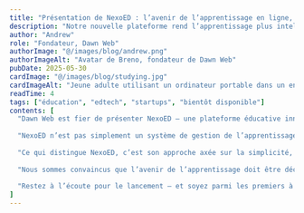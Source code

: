 ```yaml
---
title: "Présentation de NexoED : l’avenir de l’apprentissage en ligne, conçu par Dawn Web"
description: "Notre nouvelle plateforme rend l’apprentissage plus intelligent, plus engageant et accessible à tous"
author: "Andrew"
role: "Fondateur, Dawn Web"
authorImage: "@/images/blog/andrew.png"
authorImageAlt: "Avatar de Breno, fondateur de Dawn Web"
pubDate: 2025-05-30
cardImage: "@/images/blog/studying.jpg"
cardImageAlt: "Jeune adulte utilisant un ordinateur portable dans un environnement d’apprentissage moderne"
readTime: 4
tags: ["éducation", "edtech", "startups", "bientôt disponible"]
contents: [
  "Dawn Web est fier de présenter NexoED — une plateforme éducative innovante, pensée pour répondre aux nouveaux enjeux de l’apprentissage en ligne. Accessibilité, engagement et personnalisation sont au cœur de NexoED, notre contribution pour rendre l’éducation de qualité plus accessible et plus impactante.",
  
  "NexoED n’est pas simplement un système de gestion de l’apprentissage. C’est un véritable écosystème numérique où les enseignants peuvent créer, partager et gérer leurs cours facilement, et où les apprenants accèdent au savoir à travers des expériences immersives et intuitives.",
  
  "Ce qui distingue NexoED, c’est son approche axée sur la simplicité, l’évolutivité et une expérience utilisateur moderne. Que vous soyez formateur indépendant, centre de formation ou entreprise, la plateforme s’adapte à vos besoins. Notre infrastructure performante et analytique vous permet de suivre la progression des apprenants, d’obtenir des insights et d’optimiser vos méthodes pédagogiques.",
  
  "Nous sommes convaincus que l’avenir de l’apprentissage doit être décentralisé, flexible et inspirant. C’est pourquoi NexoED prend en charge les contenus multimédias, les évaluations en temps réel et des outils collaboratifs pour faire entrer l’éducation dans une nouvelle ère.",
  
  "Restez à l’écoute pour le lancement — et soyez parmi les premiers à transformer votre façon d’enseigner et d’apprendre en ligne. Que vous soyez enseignant, établissement ou entrepreneur dans l’éducation, NexoED est fait pour vous."
]
---
```

